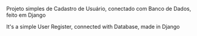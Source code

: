 Projeto simples de Cadastro de Usuário, conectado com Banco de Dados, feito em Django

It's a simple User Register, connected with Database, made in Django

